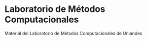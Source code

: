 # Laboratorio de Métodos Computacionales

Material del Laboratorio de Métodos Computacionales de Uniandes
